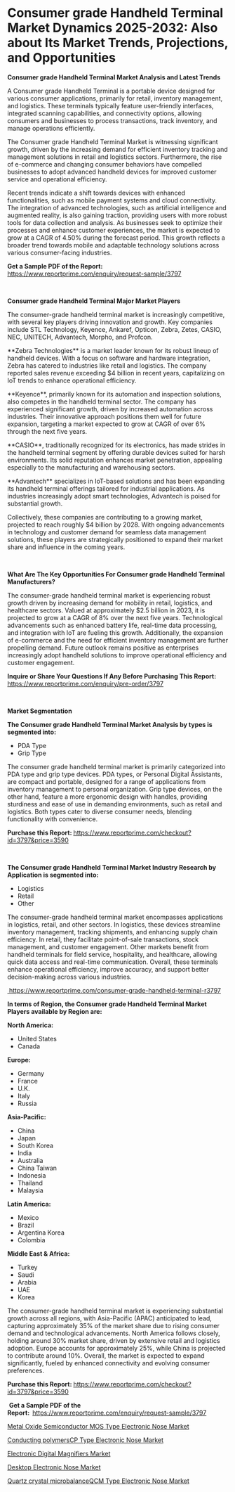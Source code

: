 <p><h1>Consumer grade Handheld Terminal Market Dynamics 2025-2032: Also about Its Market Trends, Projections, and Opportunities</h1></p><p><strong>Consumer grade Handheld Terminal Market Analysis and Latest Trends</strong></p>
<p><p>A Consumer grade Handheld Terminal is a portable device designed for various consumer applications, primarily for retail, inventory management, and logistics. These terminals typically feature user-friendly interfaces, integrated scanning capabilities, and connectivity options, allowing consumers and businesses to process transactions, track inventory, and manage operations efficiently.</p><p>The Consumer grade Handheld Terminal Market is witnessing significant growth, driven by the increasing demand for efficient inventory tracking and management solutions in retail and logistics sectors. Furthermore, the rise of e-commerce and changing consumer behaviors have compelled businesses to adopt advanced handheld devices for improved customer service and operational efficiency. </p><p>Recent trends indicate a shift towards devices with enhanced functionalities, such as mobile payment systems and cloud connectivity. The integration of advanced technologies, such as artificial intelligence and augmented reality, is also gaining traction, providing users with more robust tools for data collection and analysis. As businesses seek to optimize their processes and enhance customer experiences, the market is expected to grow at a CAGR of 4.50% during the forecast period. This growth reflects a broader trend towards mobile and adaptable technology solutions across various consumer-facing industries.</p></p>
<p><strong>Get a Sample PDF of the Report:&nbsp;</strong> <a href="https://www.reportprime.com/enquiry/request-sample/3797?utm_campaign=1123&utm_medium=2&utm_source=Github&utm_content=ia&utm_term=18032025&utm_id=consumer-grade-handheld-terminal">https://www.reportprime.com/enquiry/request-sample/3797</a></p>
<p>&nbsp;</p>
<p><strong>Consumer grade Handheld Terminal Major Market Players</strong></p>
<p><p>The consumer-grade handheld terminal market is increasingly competitive, with several key players driving innovation and growth. Key companies include STL Technology, Keyence, Ankaref, Opticon, Zebra, Zetes, CASIO, NEC, UNITECH, Advantech, Morpho, and Profcon.</p><p>**Zebra Technologies** is a market leader known for its robust lineup of handheld devices. With a focus on software and hardware integration, Zebra has catered to industries like retail and logistics. The company reported sales revenue exceeding $4 billion in recent years, capitalizing on IoT trends to enhance operational efficiency.</p><p>**Keyence**, primarily known for its automation and inspection solutions, also competes in the handheld terminal sector. The company has experienced significant growth, driven by increased automation across industries. Their innovative approach positions them well for future expansion, targeting a market expected to grow at CAGR of over 6% through the next five years.</p><p>**CASIO**, traditionally recognized for its electronics, has made strides in the handheld terminal segment by offering durable devices suited for harsh environments. Its solid reputation enhances market penetration, appealing especially to the manufacturing and warehousing sectors.</p><p>**Advantech** specializes in IoT-based solutions and has been expanding its handheld terminal offerings tailored for industrial applications. As industries increasingly adopt smart technologies, Advantech is poised for substantial growth.</p><p>Collectively, these companies are contributing to a growing market, projected to reach roughly $4 billion by 2028. With ongoing advancements in technology and customer demand for seamless data management solutions, these players are strategically positioned to expand their market share and influence in the coming years.</p></p>
<p>&nbsp;</p>
<p><strong>What Are The Key Opportunities For Consumer grade Handheld Terminal Manufacturers?</strong></p>
<p><p>The consumer-grade handheld terminal market is experiencing robust growth driven by increasing demand for mobility in retail, logistics, and healthcare sectors. Valued at approximately $2.5 billion in 2023, it is projected to grow at a CAGR of 8% over the next five years. Technological advancements such as enhanced battery life, real-time data processing, and integration with IoT are fueling this growth. Additionally, the expansion of e-commerce and the need for efficient inventory management are further propelling demand. Future outlook remains positive as enterprises increasingly adopt handheld solutions to improve operational efficiency and customer engagement.</p></p>
<p><strong>Inquire or Share Your Questions If Any Before Purchasing This Report:</strong> <a href="https://www.reportprime.com/enquiry/pre-order/3797?utm_campaign=1123&utm_medium=2&utm_source=Github&utm_content=ia&utm_term=18032025&utm_id=consumer-grade-handheld-terminal">https://www.reportprime.com/enquiry/pre-order/3797</a></p>
<p>&nbsp;</p>
<p><strong>Market Segmentation</strong></p>
<p><strong>The Consumer grade Handheld Terminal Market Analysis by types is segmented into:</strong></p>
<p><ul><li>PDA Type</li><li>Grip Type</li></ul></p>
<p><p>The consumer grade handheld terminal market is primarily categorized into PDA type and grip type devices. PDA types, or Personal Digital Assistants, are compact and portable, designed for a range of applications from inventory management to personal organization. Grip type devices, on the other hand, feature a more ergonomic design with handles, providing sturdiness and ease of use in demanding environments, such as retail and logistics. Both types cater to diverse consumer needs, blending functionality with convenience.</p></p>
<p><strong>Purchase this Report:&nbsp;</strong><a href="https://www.reportprime.com/checkout?id=3797&price=3590&utm_campaign=1123&utm_medium=2&utm_source=Github&utm_content=ia&utm_term=18032025&utm_id=consumer-grade-handheld-terminal">https://www.reportprime.com/checkout?id=3797&price=3590</a></p>
<p>&nbsp;</p>
<p><strong>The Consumer grade Handheld Terminal Market Industry Research by Application is segmented into:</strong></p>
<p><ul><li>Logistics</li><li>Retail</li><li>Other</li></ul></p>
<p><p>The consumer-grade handheld terminal market encompasses applications in logistics, retail, and other sectors. In logistics, these devices streamline inventory management, tracking shipments, and enhancing supply chain efficiency. In retail, they facilitate point-of-sale transactions, stock management, and customer engagement. Other markets benefit from handheld terminals for field service, hospitality, and healthcare, allowing quick data access and real-time communication. Overall, these terminals enhance operational efficiency, improve accuracy, and support better decision-making across various industries.</p></p>
<p><a href="https://www.reportprime.com/consumer-grade-handheld-terminal-r3797?utm_campaign=1123&utm_medium=2&utm_source=Github&utm_content=ia&utm_term=18032025&utm_id=consumer-grade-handheld-terminal">&nbsp;https://www.reportprime.com/consumer-grade-handheld-terminal-r3797</a></p>
<p><strong>In terms of Region, the Consumer grade Handheld Terminal Market Players available by Region are:</strong></p>
<p>
    <p> <strong> North America: </strong>
        <ul>
            <li>United States</li>
            <li>Canada</li>
        </ul>
        </p> 
    <p> <strong> Europe: </strong>
        <ul>
            <li>Germany</li>
            <li>France</li>
            <li>U.K.</li>
            <li>Italy</li>
            <li>Russia</li>
        </ul>
        </p> 
    <p> <strong> Asia-Pacific: </strong>
        <ul>
            <li>China</li>
            <li>Japan</li>
            <li>South Korea</li>
            <li>India</li>
            <li>Australia</li>
            <li>China Taiwan</li>
            <li>Indonesia</li>
            <li>Thailand</li>
            <li>Malaysia</li>
        </ul>
        </p> 
    <p> <strong> Latin America: </strong>
        <ul>
            <li>Mexico</li>
            <li>Brazil</li>
            <li>Argentina Korea</li>
            <li>Colombia</li>
        </ul>
        </p> 
    <p> <strong> Middle East & Africa: </strong>
        <ul>
            <li>Turkey</li>
            <li>Saudi</li>
            <li>Arabia</li>
            <li>UAE</li>
            <li>Korea</li>
        </ul>
    </p>
    </p>
<p><p>The consumer-grade handheld terminal market is experiencing substantial growth across all regions, with Asia-Pacific (APAC) anticipated to lead, capturing approximately 35% of the market share due to rising consumer demand and technological advancements. North America follows closely, holding around 30% market share, driven by extensive retail and logistics adoption. Europe accounts for approximately 25%, while China is projected to contribute around 10%. Overall, the market is expected to expand significantly, fueled by enhanced connectivity and evolving consumer preferences.</p></p>
<p><strong>Purchase this Report: </strong><a href="https://www.reportprime.com/checkout?id=3797&price=3590&utm_campaign=1123&utm_medium=2&utm_source=Github&utm_content=ia&utm_term=18032025&utm_id=consumer-grade-handheld-terminal">https://www.reportprime.com/checkout?id=3797&price=3590</a></p>
<p>&nbsp;<strong>Get a Sample PDF of the Report:&nbsp;&nbsp;</strong><a href="https://www.reportprime.com/enquiry/request-sample/3797?utm_campaign=1123&utm_medium=2&utm_source=Github&utm_content=ia&utm_term=18032025&utm_id=consumer-grade-handheld-terminal">https://www.reportprime.com/enquiry/request-sample/3797</a></p>
<p><strong></strong></p>
<p><p><a href="https://github.com/leijavaagexo/Market-Research-Report-List-1/blob/main/metal-oxide-semiconductor-mos-type-electronic-nose-market.md?utm_campaign=1123&utm_medium=2&utm_source=Github&utm_content=ia&utm_term=18032025&utm_id=consumer-grade-handheld-terminal">Metal Oxide Semiconductor MOS Type Electronic Nose Market</a></p><p><a href="https://github.com/tanckfelli84/Market-Research-Report-List-1/blob/main/conducting-polymerscp-type-electronic-nose-market.md?utm_campaign=1123&utm_medium=2&utm_source=Github&utm_content=ia&utm_term=18032025&utm_id=consumer-grade-handheld-terminal">Conducting polymersCP Type Electronic Nose Market</a></p><p><a href="https://github.com/adelanwkadua/Market-Research-Report-List-1/blob/main/electronic-digital-magnifiers-market.md?utm_campaign=1123&utm_medium=2&utm_source=Github&utm_content=ia&utm_term=18032025&utm_id=consumer-grade-handheld-terminal">Electronic Digital Magnifiers Market</a></p><p><a href="https://github.com/abidomamen/Market-Research-Report-List-1/blob/main/desktop-electronic-nose-market.md?utm_campaign=1123&utm_medium=2&utm_source=Github&utm_content=ia&utm_term=18032025&utm_id=consumer-grade-handheld-terminal">Desktop Electronic Nose Market</a></p><p><a href="https://github.com/wakerizaak8g/Market-Research-Report-List-1/blob/main/quartz-crystal-microbalanceqcm-type-electronic-nose-market.md?utm_campaign=1123&utm_medium=2&utm_source=Github&utm_content=ia&utm_term=18032025&utm_id=consumer-grade-handheld-terminal">Quartz crystal microbalanceQCM Type Electronic Nose Market</a></p></p>